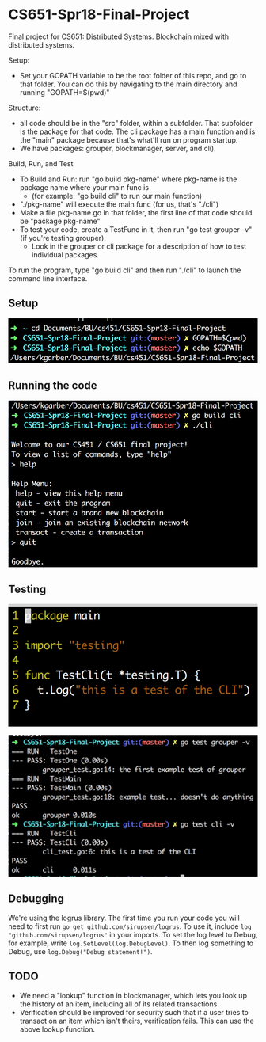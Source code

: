 # CS651-Spr18-Final-Project
Final project for CS651: Distributed Systems. Blockchain mixed with distributed systems.

Setup:

* Set your GOPATH variable to be the root folder of this repo, and go to that folder. You can do this by navigating to the main directory and running "GOPATH=\$(pwd)"

Structure:

* all code should be in the "src" folder, within a subfolder. That subfolder is the package for that code. The cli package has a main function and is the "main" package because that's what'll run on program startup.
* We have packages: grouper, blockmanager, server, and cli).

Build, Run, and Test

* To Build and Run: run "go build pkg-name" where pkg-name is the package name where your main func is 
  * (for example: "go build cli" to run our main function)
* "./pkg-name" will execute the main func (for us, that's "./cli")
* Make a file pkg-name.go in that folder, the first line of that code should be "package pkg-name"
* To test your code, create a TestFunc in it, then run "go test grouper -v" (if you're testing grouper). 
  * Look in the grouper or cli package for a description of how to test individual packages.

To run the program, type "go build cli" and then run "./cli" to launch the command line interface.

## Setup

![](imgs/setup.png)

## Running the code

![](imgs/running.png)

## Testing

![](imgs/testcode.png)

![](imgs/testing.png)

## Debugging

We're using the logrus library. The first time you run your code you will need to first run `go get github.com/sirupsen/logrus`. To use it, include `log "github.com/sirupsen/logrus"` in your imports. To set the log level to Debug, for example, write `log.SetLevel(log.DebugLevel)`. To then log something to Debug, use `log.Debug("Debug statement!")`.

## TODO
* We need a "lookup" function in blockmanager, which lets you look up the history of an item, including all of its related transactions.
* Verification should be improved for security such that if a user tries to transact on an item which isn't theirs, verification fails. This can use the above lookup function.
